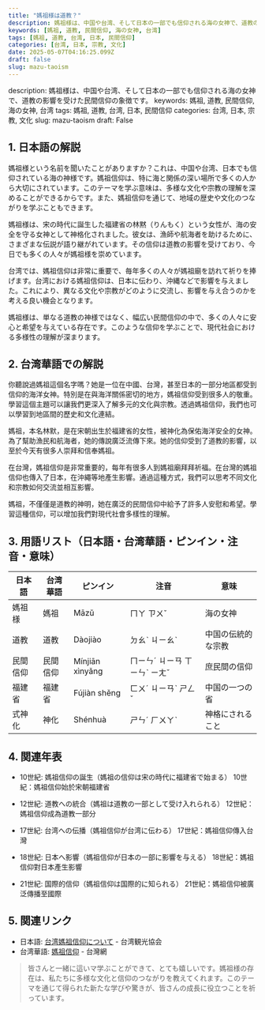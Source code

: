 ```yaml
---
title: "媽祖様は道教？"
description: 媽祖様は、中国や台湾、そして日本の一部でも信仰される海の女神で、道教の影響を受けた民間信仰の象徴です。
keywords: [媽祖, 道教, 民間信仰, 海の女神, 台湾]
tags: [媽祖, 道教, 台湾, 日本, 民間信仰]
categories: [台湾, 日本, 宗教, 文化]
date: 2025-05-07T04:16:25.099Z
draft: false
slug: mazu-taoism
---
```


description: 媽祖様は、中国や台湾、そして日本の一部でも信仰される海の女神で、道教の影響を受けた民間信仰の象徴です。
keywords: 媽祖, 道教, 民間信仰, 海の女神, 台湾
tags: 媽祖, 道教, 台湾, 日本, 民間信仰
categories: 台湾, 日本, 宗教, 文化
slug: mazu-taoism
draft: False

## 1. 日本語の解説

媽祖様という名前を聞いたことがありますか？これは、中国や台湾、日本でも信仰されている海の神様です。媽祖信仰は、特に海と関係の深い場所で多くの人から大切にされています。このテーマを学ぶ意味は、多様な文化や宗教の理解を深めることができるからです。また、媽祖信仰を通じて、地域の歴史や文化のつながりを学ぶこともできます。

媽祖様は、宋の時代に誕生した福建省の林黙（りんもく）という女性が、海の安全を守る女神として神格化されました。彼女は、漁師や航海者を助けるために、さまざまな伝説が語り継がれています。その信仰は道教の影響を受けており、今日でも多くの人々が媽祖様を崇めています。

台湾では、媽祖信仰は非常に重要で、毎年多くの人々が媽祖廟を訪れて祈りを捧げます。台湾における媽祖信仰は、日本に伝わり、沖縄などで影響を与えました。これにより、異なる文化や宗教がどのように交流し、影響を与え合うのかを考える良い機会となります。

媽祖様は、単なる道教の神様ではなく、幅広い民間信仰の中で、多くの人々に安心と希望を与えている存在です。このような信仰を学ぶことで、現代社会における多様性の理解が深まります。

## 2. 台湾華語での解説

你聽說過媽祖這個名字嗎？她是一位在中國、台灣，甚至日本的一部分地區都受到信仰的海洋女神。特別是在與海洋關係密切的地方，媽祖信仰受到很多人的敬重。學習這個主題可以讓我們更深入了解多元的文化與宗教。透過媽祖信仰，我們也可以學習到地區間的歷史和文化連結。

媽祖，本名林默，是在宋朝出生於福建省的女性，被神化為保佑海洋安全的女神。為了幫助漁民和航海者，她的傳說廣泛流傳下來。她的信仰受到了道教的影響，以至於今天有很多人崇拜和信奉媽祖。

在台灣，媽祖信仰是非常重要的，每年有很多人到媽祖廟拜拜祈福。在台灣的媽祖信仰也傳入了日本，在沖繩等地產生影響。通過這種方式，我們可以思考不同文化和宗教如何交流並相互影響。

媽祖，不僅僅是道教的神明，她在廣泛的民間信仰中給予了許多人安慰和希望。學習這種信仰，可以增加我們對現代社會多樣性的理解。

## 3. 用語リスト（日本語・台湾華語・ピンイン・注音・意味）

| 日本語  | 台湾華語 | ピンイン | 注音 | 意味                       |
|---------|----------|---------|-------|--------------------------|
| 媽祖様   | 媽祖     | Māzǔ    | ㄇㄚ ㄗㄨˇ | 海の女神                 |
| 道教     | 道教     | Dàojiào | ㄉㄠˋ ㄐㄧㄠˋ | 中国の伝統的な宗教       |
| 民間信仰 | 民間信仰 | Mínjiān xìnyǎng | ㄇㄧㄣˊ ㄐㄧㄢ ㄒㄧㄣˋ ㄧㄤˇ | 庶民間の信仰           |
| 福建省   | 福建省   | Fújiàn shěng | ㄈㄨˊ ㄐㄧㄢˋ ㄕㄥˇ | 中国の一つの省         |
| 式神化   | 神化     | Shénhuà  | ㄕㄣˊ ㄏㄨㄚˋ | 神格にされること         |

## 4. 関連年表

- 10世紀: 媽祖信仰の誕生（媽祖の信仰は宋の時代に福建省で始まる）
  10世紀：媽祖信仰始於宋朝福建省

- 12世紀: 道教への統合（媽祖は道教の一部として受け入れられる）
  12世紀：媽祖信仰成為道教一部分

- 17世紀: 台湾への伝播（媽祖信仰が台湾に伝わる）
  17世紀：媽祖信仰傳入台灣

- 18世紀: 日本へ影響（媽祖信仰が日本の一部に影響を与える）
  18世紀：媽祖信仰對日本產生影響

- 21世紀: 国際的信仰（媽祖信仰は国際的に知られる）
  21世紀：媽祖信仰被廣泛傳播至國際

## 5. 関連リンク

- 日本語: [台湾媽祖信仰について](https://www.taiwan.net.tw/) - 台湾観光協会
- 台湾華語: [媽祖信仰](https://tw.taiwan.net/) - 台灣網

> 皆さんと一緒に這いマ学ぶことができて、とても嬉しいです。媽祖様の存在は、私たちに多様な文化と信仰のつながりを教えてくれます。このテーマを通じて得られた新たな学びや驚きが、皆さんの成長に役立つことを祈っています。